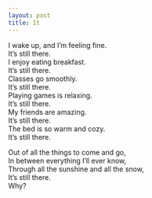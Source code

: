 ```yaml
---
layout: post
title: It
---
```


I wake up, and I’m feeling fine. <br>
It’s still there. <br>
I enjoy eating breakfast. <br>
It’s still there. <br>
Classes go smoothly. <br>
It’s still there. <br>
Playing games is relaxing. <br>
It’s still there. <br>
My friends are amazing. <br>
It’s still there. <br>
The bed is so warm and cozy. <br>
It’s still there. <br>

Out of all the things to come and go, <br>
In between everything I’ll ever know, <br>
Through all the sunshine and all the snow, <br>
It’s still there. <br>
Why? <br>
